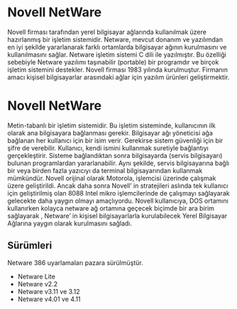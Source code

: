 # Novell NetWare
Novell firması tarafından yerel bilgisayar ağlarında kullanılmak üzere hazırlanmış bir işletim sistemidir. Netware, mevcut donanım ve yazılımdan en iyi şekilde yararlanarak farklı ortamlarda bilgisayar ağının kurulmasını ve kullanılmasını sağlar. Netware işletim sistemi C dili ile yazılmıştır. Bu özelliği sebebiyle Netware yazılımı taşınabilir (portable) bir programdır ve birçok işletim sistemini destekler. Novell firması 1983 yılında kurulmuştur. Firmanın amacı kişisel bilgisayarlar arasındaki ağlar için yazılım ürünleri geliştirmektir.

# Novell NetWare
Metin-tabanlı bir işletim sistemidir. Bu işletim sisteminde, kullanıcının ilk olarak ana bilgisayara bağlanması gerekir. Bilgisayar ağı yöneticisi ağa bağlanan her kullanıcı için bir isim verir. Gerekirse sistem güvenliği için bir şifre de verebilir. Kullanıcı, kendi ismini kullanmak suretiyle bağlantıyı gerçekleştirir. Sisteme bağlandıktan sonra bilgisayarda (servis bilgisayarı) bulunan programlardan yararlanabilir. Aynı şekilde, servis bilgisayarına bağlı bir veya birden fazla yazıcıyı da terminal bilgisayarından kullanmak mümkündür.
Novell orijinal olarak Motorola, işlemcisi üzerinde çalışmak üzere geliştirildi. Ancak daha sonra Novell’ in stratejileri aslında tek kullanıcı için geliştirilmiş olan 8088 Intel mikro işlemcilerinde de çalışmayı sağlayarak gelecekte daha yaygın olmayı amaçlıyordu. Novell kullanıcıya, DOS ortamını kullanırken kolayca netware ağ ortamına geçecek biçimde bir ara birim sağlayarak , Netware’ in kişisel bilgisayarlarla kurulabilecek Yerel Bilgisayar Ağlarına yaygın olarak kurulmasını sağladı.
## Sürümleri
Netware 386 uyarlamaları pazara sürülmüştür.

  *  Netware Lite
  *  Netware v2.2
  *  Netware v3.11 ve 3.12
  *  Netware v4.01 ve 4.11
